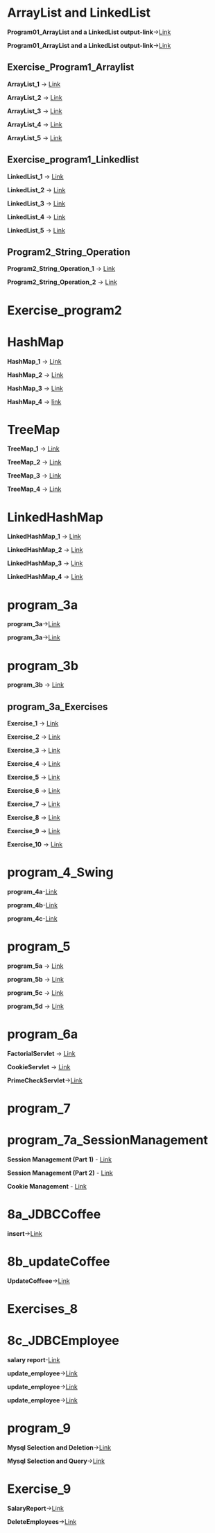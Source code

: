 # ArrayList and LinkedList
**Program01_ArrayList and a LinkedList output-link**->[Link](https://github.com/rashmitha006/Java-Programs-With-Outputs/blob/main/1_ArrayList%20and%20LinkedList/program1.png)

**Program01_ArrayList and a LinkedList output-link**->[Link](https://github.com/rashmitha006/Java-Programs-With-Outputs/blob/main/1_ArrayList%20and%20LinkedList/program11.png)



## Exercise_Program1_Arraylist

**ArrayList_1** -> [Link](https://github.com/rashmitha006/Java-Programs-With-Outputs/blob/main/1_ArrayList_Exercises/1ba.png)

**ArrayList_2** -> [Link](https://github.com/rashmitha006/Java-Programs-With-Outputs/blob/main/1_ArrayList_Exercises/1bb.png)

**ArrayList_3** -> [Link](https://github.com/rashmitha006/Java-Programs-With-Outputs/blob/main/1_ArrayList_Exercises/1b.c.png)

**ArrayList_4** -> [Link](https://github.com/rashmitha006/Java-Programs-With-Outputs/blob/main/1_ArrayList_Exercises/1b.d.png)

**ArrayList_5** -> [Link](https://github.com/rashmitha006/Java-Programs-With-Outputs/blob/main/1_ArrayList_Exercises/1b.e.png)

## Exercise_program1_Linkedlist

**LinkedList_1** -> [Link](https://github.com/rashmitha006/Java-Programs-With-Outputs/blob/main/1_Linked%20List_Exercises/1c.a.png)

**LinkedList_2** -> [Link](https://github.com/rashmitha006/Java-Programs-With-Outputs/blob/main/1_Linked%20List_Exercises/1c.b.png)

**LinkedList_3** -> [Link](https://github.com/rashmitha006/Java-Programs-With-Outputs/blob/main/1_Linked%20List_Exercises/1c.c.png)

**LinkedList_4** -> [Link](https://github.com/rashmitha006/Java-Programs-With-Outputs/blob/main/1_Linked%20List_Exercises/1c.d.png)

**LinkedList_5** -> [Link](https://github.com/rashmitha006/Java-Programs-With-Outputs/blob/main/1_Linked%20List_Exercises/1c.e.png)

## Program2_String_Operation

**Program2_String_Operation_1** -> [Link](https://github.com/rashmitha006/Java-Programs-With-Outputs/blob/main/2_HashSet,%20TreeSet%20and%20LinkedHashSet/p2.png)

**Program2_String_Operation_2** -> [Link](https://github.com/rashmitha006/Java-Programs-With-Outputs/blob/main/2_HashSet,%20TreeSet%20and%20LinkedHashSet/p2.1.png)

# Exercise_program2
# HashMap
**HashMap_1** -> [Link](https://github.com/rashmitha006/Java-Programs-With-Outputs/blob/main/2_HashMap_Exercises/Hash1.png)

**HashMap_2** -> [Link](https://github.com/rashmitha006/Java-Programs-With-Outputs/blob/main/2_HashMap_Exercises/Hash2.png)

**HashMap_3** -> [Link](https://github.com/rashmitha006/Java-Programs-With-Outputs/blob/main/2_HashMap_Exercises/Hash3.png)

**HashMap_4** -> [link](https://github.com/rashmitha006/Java-Programs-With-Outputs/blob/main/2_HashMap_Exercises/Hash4.png)

# TreeMap
**TreeMap_1** -> [Link](https://github.com/rashmitha006/Java-Programs-With-Outputs/blob/main/2_TreeMap_Exercises/Tree1.png)

**TreeMap_2** -> [Link](https://github.com/rashmitha006/Java-Programs-With-Outputs/blob/main/2_TreeMap_Exercises/Tree2.png)

**TreeMap_3** -> [Link](https://github.com/rashmitha006/Java-Programs-With-Outputs/blob/main/2_TreeMap_Exercises/Tree3.png)

**TreeMap_4** -> [Link](https://github.com/rashmitha006/Java-Programs-With-Outputs/blob/main/2_TreeMap_Exercises/Tree4.png)


# LinkedHashMap
**LinkedHashMap_1** -> [Link](https://github.com/rashmitha006/Java-Programs-With-Outputs/blob/main/2_LinkedHashMap_Exercises/LH1.png)

**LinkedHashMap_2** -> [Link](https://github.com/rashmitha006/Java-Programs-With-Outputs/blob/main/2_LinkedHashMap_Exercises/LH2.png)

**LinkedHashMap_3** -> [Link](https://github.com/rashmitha006/Java-Programs-With-Outputs/blob/main/2_LinkedHashMap_Exercises/LH3.png)

**LinkedHashMap_4** -> [Link](https://github.com/rashmitha006/Java-Programs-With-Outputs/blob/main/2_LinkedHashMap_Exercises/LH4.png)



# program_3a
**program_3a**->[Link](https://github.com/rashmitha006/Java-Programs-With-Outputs/blob/main/3a_stringOperation_stringHandling/p3.png)

**program_3a**->[Link](https://github.com/rashmitha006/Java-Programs-With-Outputs/blob/main/3a_stringOperation_stringHandling/p3.1.png)


# program_3b

**program_3b** -> [Link](https://github.com/rashmitha006/Java-Programs-With-Outputs/blob/main/3b_StringBuffer%20and%20StringBuilder/p3b.png)

## program_3a_Exercises

**Exercise_1** -> [Link](https://github.com/rashmitha006/Java-Programs-With-Outputs/blob/main/3a_String%20operation_Exercises./Ex3.1.png)

**Exercise_2** -> [Link](https://github.com/rashmitha006/Java-Programs-With-Outputs/blob/main/3a_String%20operation_Exercises./Ex3.2.png)

**Exercise_3** -> [Link](https://github.com/rashmitha006/Java-Programs-With-Outputs/blob/main/3a_String%20operation_Exercises./Ex3.3.png)

**Exercise_4** -> [Link](https://github.com/rashmitha006/Java-Programs-With-Outputs/blob/main/3a_String%20operation_Exercises./Ex3.4.png)

**Exercise_5** -> [Link](https://github.com/rashmitha006/Java-Programs-With-Outputs/blob/main/3a_String%20operation_Exercises./Ex3.5.png)

**Exercise_6** -> [Link](https://github.com/rashmitha006/Java-Programs-With-Outputs/blob/main/3a_String%20operation_Exercises./Ex3.6.png)

**Exercise_7** -> [Link](https://github.com/rashmitha006/Java-Programs-With-Outputs/blob/main/3a_String%20operation_Exercises./Ex3.7.png)

**Exercise_8** -> [Link](https://github.com/rashmitha006/Java-Programs-With-Outputs/blob/main/3a_String%20operation_Exercises./Ex3.8.png)

**Exercise_9** -> [Link](https://github.com/rashmitha006/Java-Programs-With-Outputs/blob/main/3a_String%20operation_Exercises./Ex3.9.png)

**Exercise_10** -> [Link](https://github.com/rashmitha006/Java-Programs-With-Outputs/blob/main/3a_String%20operation_Exercises./Ex3.10.png)


# program_4_Swing

**program_4a**-[Link](https://github.com/rashmitha006/Java-Programs-With-Outputs/blob/main/4_Swing/p4.png)

**program_4b**-[Link](https://github.com/rashmitha006/Java-Programs-With-Outputs/blob/main/4_Swing/p4.b.png)

**program_4c**-[Link](https://github.com/rashmitha006/Java-Programs-With-Outputs/blob/main/4_Swing/Ex4.1.png)

# program_5

**program_5a** → [Link](https://github.com/rashmitha006/Java-Programs-With-Outputs/blob/main/5_Swing%20program/p5a.png)  

**program_5b** → [Link](https://github.com/rashmitha006/Java-Programs-With-Outputs/blob/main/5_Swing%20program/p5b.png)  

**program_5c** → [Link](https://github.com/rashmitha006/Java-Programs-With-Outputs/blob/main/5_Swing%20program/p5c.png)

**program_5d** → [Link](https://github.com/rashmitha006/Java-Programs-With-Outputs/blob/main/5_Swing%20program/p5d.png)

# program_6a

**FactorialServlet** → [Link](https://github.com/rashmitha006/Java-Programs-With-Outputs/blob/main/6_servlet%20program/p6.jpg)

**CookieServlet** → [Link](https://github.com/rashmitha006/Java-Programs-With-Outputs/blob/main/6b_CookieServlet/p6b.png)

**PrimeCheckServlet**->[Link](https://github.com/rashmitha006/Java-Programs-With-Outputs/blob/main/6c_PrimeCheckServlet/p6c.png)
# program_7
# program_7a_SessionManagement

**Session Management (Part 1)** - [Link](https://github.com/rashmitha006/Java-Programs-With-Outputs/blob/main/7a_Session_%20Management/p7.png)

**Session Management (Part 2)** - [Link](https://github.com/rashmitha006/Java-Programs-With-Outputs/blob/main/7a_Session_%20Management/p7.1.png)

**Cookie Management** - [Link](https://github.com/rashmitha006/Java-Programs-With-Outputs/blob/main/7b_Cookie%20Managemen/p7b.png)

# 8a_JDBCCoffee

**insert**->[Link](https://github.com/rashmitha006/Java-Programs-With-Outputs/blob/main/8a_JDBCCoffee/p8a.png)

# 8b_updateCoffee

**UpdateCoffeee**->[Link](https://github.com/rashmitha006/Java-Programs-With-Outputs/blob/main/8b_updateCoffee/p8b.png)


# Exercises_8
# 8c_JDBCEmployee
**salary report**-[Link](https://github.com/rashmitha006/Java-Programs-With-Outputs/blob/main/8c_JDBCEmployee/8c.png)

**update_employee**->[Link](https://github.com/rashmitha006/Java-Programs-With-Outputs/blob/main/8d_udateEmployee/8d.png)

**update_employee**->[Link](https://github.com/rashmitha006/Java-Programs-With-Outputs/blob/main/8d_udateEmployee/8d.1.png)

**update_employee**->[Link](https://github.com/rashmitha006/Java-Programs-With-Outputs/blob/main/8d_udateEmployee/8d.2.png)

# program_9

**Mysql Selection and Deletion**->[Link](https://github.com/rashmitha006/Java-Programs-With-Outputs/blob/main/9_JDBCEmployee/9a.png)

**Mysql Selection and Query**->[Link](https://github.com/rashmitha006/Java-Programs-With-Outputs/blob/main/9_JDBCEmployee/9b.png)

# Exercise_9

**SalaryReport**->[Link](https://github.com/rashmitha006/Java-Programs-With-Outputs/blob/main/9_JDBCEmployee/p9c.png)

**DeleteEmployees**->[Link](https://github.com/rashmitha006/Java-Programs-With-Outputs/blob/main/9_JDBCEmployee/p9d.png)

